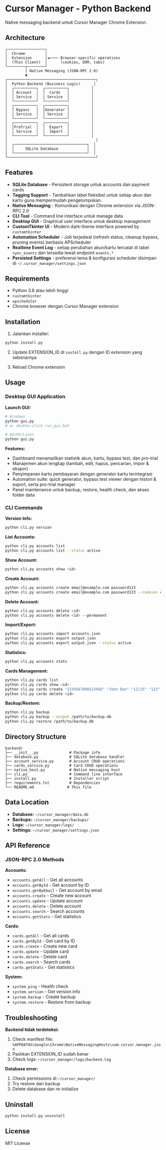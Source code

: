 # Cursor Manager - Python Backend

Native messaging backend untuk Cursor Manager Chrome Extension.

## Architecture

```
┌─────────────────┐
│  Chrome         │
│  Extension      │◄──── Browser-specific operations
│  (Thin Client)  │      (cookies, DOM, tabs)
└────────┬────────┘
         │ Native Messaging (JSON-RPC 2.0)
         ▼
┌────────────────────────────────────────┐
│  Python Backend (Business Logic)      │
│  ┌──────────┐  ┌──────────┐          │
│  │ Account  │  │  Cards   │          │
│  │ Service  │  │ Service  │          │
│  └──────────┘  └──────────┘          │
│  ┌──────────┐  ┌──────────┐          │
│  │ Bypass   │  │Generator │          │
│  │ Service  │  │ Service  │          │
│  └──────────┘  └──────────┘          │
│  ┌──────────┐  ┌──────────┐          │
│  │ProTrial  │  │  Export  │          │
│  │ Service  │  │  Import  │          │
│  └──────────┘  └──────────┘          │
│                                        │
│  ┌─────────────────────────────────┐  │
│  │     SQLite Database             │  │
│  └─────────────────────────────────┘  │
└────────────────────────────────────────┘
```

## Features

- **SQLite Database** - Persistent storage untuk accounts dan payment cards
- **Tagging Support** - Tambahkan label fleksibel untuk setiap akun dan kartu guna mempermudah pengelompokan.
- **Native Messaging** - Komunikasi dengan Chrome extension via JSON-RPC 2.0
- **CLI Tool** - Command line interface untuk manage data
- **Desktop GUI** - Graphical user interface untuk desktop management
- **CustomTkinter UI** - Modern dark-theme interface powered by `customtkinter`
- **Automation Scheduler** - Job terjadwal (refresh status, cleanup bypass, pruning events) berbasis APScheduler
- **Realtime Event Log** - setiap perubahan akun/kartu tercatat di tabel `sync_events` dan tersedia lewat endpoint `events.*`
- **Persisted Settings** - preferensi tema & konfigurasi scheduler disimpan di `~/.cursor_manager/settings.json`

## Requirements

- Python 3.8 atau lebih tinggi
- `customtkinter`
- `apscheduler`
- Chrome browser dengan Cursor Manager extension

## Installation

1. Jalankan installer:

```bash
python install.py
```

2. Update EXTENSION_ID di `install.py` dengan ID extension yang sebenarnya

3. Reload Chrome extension

## Usage

### Desktop GUI Application

**Launch GUI:**

```bash
# Windows
python gui.py
# or double-click run_gui.bat

# macOS/Linux
python gui.py
```

**Features:**

- Dashboard menampilkan statistik akun, kartu, bypass test, dan pro-trial
- Manajemen akun lengkap (tambah, edit, hapus, pencarian, impor & ekspor)
- Penyimpanan kartu pembayaran dengan generator kartu terintegrasi
- Automation suite: quick generator, bypass test viewer dengan histori & export, serta pro-trial manager
- Panel maintenance untuk backup, restore, health check, dan akses folder data

### CLI Commands

**Version Info:**

```bash
python cli.py version
```

**List Accounts:**

```bash
python cli.py accounts list
python cli.py accounts list --status active
```

**Show Account:**

```bash
python cli.py accounts show <id>
```

**Create Account:**

```bash
python cli.py accounts create email@example.com password123
python cli.py accounts create email@example.com password123 --cookies cookies.json
```

**Delete Account:**

```bash
python cli.py accounts delete <id>
python cli.py accounts delete <id> --permanent
```

**Import/Export:**

```bash
python cli.py accounts import accounts.json
python cli.py accounts export output.json
python cli.py accounts export output.json --status active
```

**Statistics:**

```bash
python cli.py accounts stats
```

**Cards Management:**

```bash
python cli.py cards list
python cli.py cards show <id>
python cli.py cards create "1234567890123456" "John Doe" "12/25" "123"
python cli.py cards delete <id>
```

**Backup/Restore:**

```bash
python cli.py backup
python cli.py backup --output /path/to/backup.db
python cli.py restore /path/to/backup.db
```

## Directory Structure

```
backend/
├── __init__.py              # Package info
├── database.py              # SQLite database handler
├── account_service.py       # Account CRUD operations
├── cards_service.py         # Card CRUD operations
├── native_host.py           # Native messaging host
├── cli.py                   # Command line interface
├── install.py               # Installer script
├── requirements.txt         # Dependencies
└── README.md               # This file
```

## Data Location

- **Database:** `~/cursor_manager/data.db`
- **Backups:** `~/cursor_manager/backups/`
- **Logs:** `~/cursor_manager/logs/`
- **Settings:** `~/cursor_manager/settings.json`

## API Reference

### JSON-RPC 2.0 Methods

**Accounts:**

- `accounts.getAll` - Get all accounts
- `accounts.getById` - Get account by ID
- `accounts.getByEmail` - Get account by email
- `accounts.create` - Create new account
- `accounts.update` - Update account
- `accounts.delete` - Delete account
- `accounts.search` - Search accounts
- `accounts.getStats` - Get statistics

**Cards:**

- `cards.getAll` - Get all cards
- `cards.getById` - Get card by ID
- `cards.create` - Create new card
- `cards.update` - Update card
- `cards.delete` - Delete card
- `cards.search` - Search cards
- `cards.getStats` - Get statistics

**System:**

- `system.ping` - Health check
- `system.version` - Get version info
- `system.backup` - Create backup
- `system.restore` - Restore from backup

## Troubleshooting

**Backend tidak terdeteksi:**

1. Check manifest file: `%APPDATA%\Google\Chrome\NativeMessagingHosts\com.cursor.manager.json`
2. Pastikan EXTENSION_ID sudah benar
3. Check logs: `~/cursor_manager/logs/backend.log`

**Database error:**

1. Check permissions di `~/cursor_manager/`
2. Try restore dari backup
3. Delete database dan re-initialize

## Uninstall

```bash
python install.py uninstall
```

## License

MIT License
